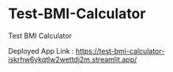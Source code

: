 # Test-BMI-Calculator
Test BMI Calculator


Deployed App Link : https://test-bmi-calculator-iskrhw6ykqtlw2wettdj2m.streamlit.app/
